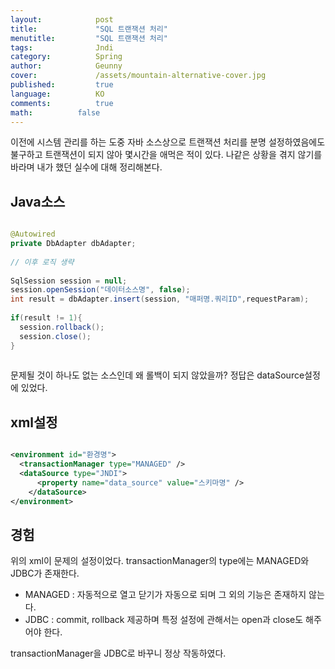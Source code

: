 ```yaml
---
layout:            post
title:             "SQL 트랜잭션 처리"
menutitle:         "SQL 트랜잭션 처리"
tags:              Jndi
category:          Spring
author:            Geunny
cover:             /assets/mountain-alternative-cover.jpg
published:         true
language:          KO
comments:          true
math:		   false
---
```


이전에 시스템 관리를 하는 도중 자바 소스상으로 트랜잭션 처리를 분명 설정하였음에도 불구하고 트랜잭션이 되지 않아 몇시간을 애먹은 적이 있다. 나같은 상황을 겪지 않기를 바라며 내가 했던 실수에 대해 정리해본다. 

## Java소스

```java

@Autowired
private DbAdapter dbAdapter;
  
// 이후 로직 생략
  
SqlSession session = null;
session.openSession("데이터소스명", false);
int result = dbAdapter.insert(session, "매퍼명.쿼리ID",requestParam);
  
if(result != 1){
  session.rollback();
  session.close();  
}
  
```

문제될 것이 하나도 없는 소스인데 왜 롤백이 되지 않았을까?
정답은 dataSource설정에 있었다.

## xml설정

```xml

<environment id="환경명">
  <transactionManager type="MANAGED" />
  <dataSource type="JNDI">
	  <property name="data_source" value="스키마명" />
	</dataSource>
</environment>

```

## 경험
위의 xml이 문제의 설정이었다.
transactionManager의 type에는 MANAGED와 JDBC가 존재한다.
 - MANAGED : 자동적으로 열고 닫기가 자동으로 되며 그 외의 기능은 존재하지 않는다.
 - JDBC : commit, rollback 제공하며 특정 설정에 관해서는 open과 close도 해주어야 한다.
 
transactionManager을 JDBC로 바꾸니 정상 작동하였다.
